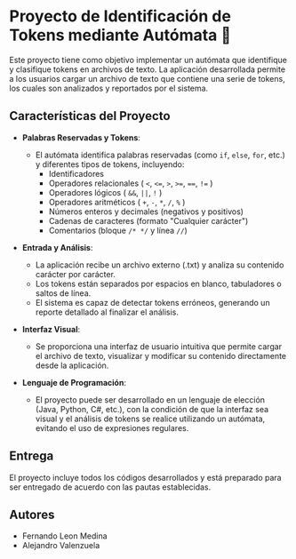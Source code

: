 # Proyecto de Identificación de Tokens mediante Autómata 🤖

Este proyecto tiene como objetivo implementar un autómata que identifique y clasifique tokens en archivos de texto. La aplicación desarrollada permite a los usuarios cargar un archivo de texto que contiene una serie de tokens, los cuales son analizados y reportados por el sistema.

## Características del Proyecto

- **Palabras Reservadas y Tokens**: 
  - El autómata identifica palabras reservadas (como `if`, `else`, `for`, etc.) y diferentes tipos de tokens, incluyendo:
    - Identificadores
    - Operadores relacionales ( `<`, `<=`, `>`, `>=`, `==`, `!=` )
    - Operadores lógicos ( `&&`, `||`, `!` )
    - Operadores aritméticos ( `+`, `-`, `*`, `/`, `%` )
    - Números enteros y decimales (negativos y positivos)
    - Cadenas de caracteres (formato "Cualquier carácter")
    - Comentarios (bloque `/* */` y línea `//`)
  
- **Entrada y Análisis**: 
  - La aplicación recibe un archivo externo (.txt) y analiza su contenido carácter por carácter. 
  - Los tokens están separados por espacios en blanco, tabuladores o saltos de línea. 
  - El sistema es capaz de detectar tokens erróneos, generando un reporte detallado al finalizar el análisis.

- **Interfaz Visual**: 
  - Se proporciona una interfaz de usuario intuitiva que permite cargar el archivo de texto, visualizar y modificar su contenido directamente desde la aplicación.

- **Lenguaje de Programación**: 
  - El proyecto puede ser desarrollado en un lenguaje de elección (Java, Python, C#, etc.), con la condición de que la interfaz sea visual y el análisis de tokens se realice utilizando un autómata, evitando el uso de expresiones regulares.


## Entrega

El proyecto incluye todos los códigos desarrollados y está preparado para ser entregado de acuerdo con las pautas establecidas.

## Autores

- Fernando Leon Medina
- Alejandro Valenzuela
